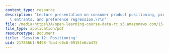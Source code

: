 ```yaml
---
content_type: resource
description: "Lecture presentation on consumer product positioning, pioneers, late\
  \ entrants, and preference regression.\r\n"
file: /media/https%3A/open-learning-course-data-rc.s3.amazonaws.com/15-835-entrepreneurial-marketing-spring-2002/217856b19498fba4c0c60915fe6cb475_session12.pdf
file_type: application/pdf
resourcetype: Document
title: 'Session 12: Positioning'
uid: 217856b1-9498-fba4-c0c6-0915fe6cb475
---
```

